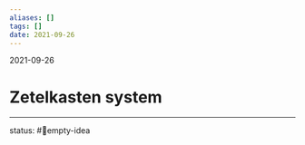 ```yaml
---
aliases: []
tags: []
date: 2021-09-26
---
```

2021-09-26
# Zetelkasten system
___
status: #💭empty-idea